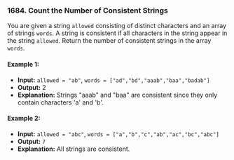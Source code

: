 ### 1684. Count the Number of Consistent Strings

You are given a string `allowed` consisting of distinct characters and an array of strings `words`. A string is consistent if all characters in the string appear in the string `allowed`.
Return the number of consistent strings in the array `words`.

#### Example 1:
- **Input:** `allowed = "ab"`, `words = ["ad","bd","aaab","baa","badab"]`
- **Output:** 2
- **Explanation:** 
Strings "aaab" and "baa" are consistent since they only contain characters 'a' and 'b'.

#### Example 2:
- **Input:** `allowed = "abc"`, `words = ["a","b","c","ab","ac","bc","abc"]`
- **Output:** `7`
- **Explanation:** All strings are consistent.